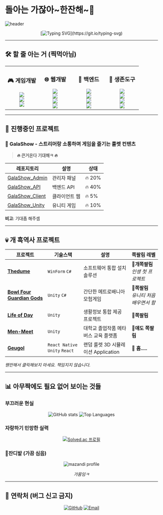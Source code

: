 # 돌아는 가잖아~한잔해~🍻

![header](https://capsule-render.vercel.app/api?type=speech&height=250&color=gradient&text=개발조무사&section=header&reversal=false&textBg=false&fontSize=90&fontAlign=50&animation=fadeIn&fontAlignY=36&desc=더듬이&descSize=30&descAlignY=69)

<div align="center">

[![Typing SVG](https://readme-typing-svg.demolab.com?font=Jua&pause=1000&color=AA18F7&center=true&vCenter=true&width=435&lines=%EC%96%B4....%EA%B7%B8%EB%83%A5+%EA%B0%9C%EB%B0%9C%ED%95%98%EB%8A%94+%EC%82%AC%EB%9E%8C....!)](https://git.io/typing-svg)

</div>

---

## 🛠️ 할 줄 아는 거 (찍먹아님)

<div align="center">
  
<table width="100%">
<tr>
<td width="25%" align="center">
<h3>🎮 게임개발</h3>
<img src="https://img.shields.io/badge/Unity-000000?style=flat-square&logo=unity&logoColor=white"/><br>
<img src="https://img.shields.io/badge/C%23-239120?style=flat-square&logo=csharp&logoColor=white"/><br>
<img src="https://img.shields.io/badge/버그생산-FF0000?style=flat-square&logo=bug&logoColor=white"/>
</td>
<td width="25%" align="center">
<h3>🌐 웹개발</h3>
<img src="https://img.shields.io/badge/React-61DAFB?style=flat-square&logo=react&logoColor=black"/><br>
<img src="https://img.shields.io/badge/React_Native-20232A?style=flat-square&logo=react&logoColor=61DAFB"/><br>
<img src="https://img.shields.io/badge/JavaScript-F7DF1E?style=flat-square&logo=javascript&logoColor=black"/><br>
<img src="https://img.shields.io/badge/TypeScript-3178C6?style=flat-square&logo=typescript&logoColor=white"/>
</td>
<td width="25%" align="center">
<h3>💾 백엔드</h3>
<img src="https://img.shields.io/badge/Node.js-43853D?style=flat-square&logo=node.js&logoColor=white"/><br>
<img src="https://img.shields.io/badge/.NET-512BD4?style=flat-square&logo=dotnet&logoColor=white"/><br>
<img src="https://img.shields.io/badge/MySQL-00000F?style=flat-square&logo=mysql&logoColor=white"/><br>
<img src="https://img.shields.io/badge/MongoDB-4EA94B?style=flat-square&logo=mongodb&logoColor=white"/>
</td>
<td width="25%" align="center">
<h3>🔧 생존도구</h3>
<img src="https://img.shields.io/badge/구글링-4285F4?style=flat-square&logo=google&logoColor=white"/><br>
<img src="https://img.shields.io/badge/복붙-FF6B6B?style=flat-square&logo=clipboard&logoColor=white"/><br>
<img src="https://img.shields.io/badge/ChatGPT-412991?style=flat-square&logo=openai&logoColor=white"/><br>
<img src="https://img.shields.io/badge/스택오버플로우-F58025?style=flat-square&logo=stackoverflow&logoColor=white"/>
</td>
</tr>
</table>

</div>

---

## 🚀 진행중인 프로젝트

### 🎯 **GalaShow** - 스트리머랑 소통하며 게임을 즐기는 룰렛 컨텐츠
> **🔥 큰거온다 기대해ㅋ 🔥**

| 레포지토리 | 설명 | 상태 |
|-----------|------|------|
| [GalaShow_Admin](https://github.com/Thedum2/GalaShow_Admin) | 관리자 패널 | 🔥 20% |
| [GalaShow_API](https://github.com/Thedum2/GalaShow_API) | 백엔드 API | 🔥 40% |
| [GalaShow_Client](https://github.com/Thedum2/GalaShow_Client) | 클라이언트 웹 | 🔥 5% |
| [GalaShow_Unity](https://github.com/Thedum2/GalaShow_Unity) | 유니티 게임 | 🔥 10% |

**비고**: 기대좀 해주셈

---

## 💀 개 흑역사 프로젝트

| 프로젝트 | 기술스택 | 설명 | 쪽팔림 레벨 |
|----------|---------|------|-------------|
| [**Thedume**](https://github.com/Thedum2/Thedume) | `WinForm` `C#` | 소프트웨어 통합 설치 솔루션 | 🔴**개쪽팔림** <br> *인생 첫 프로젝트* |
| [**Bowl Four Guardian Gods**](https://github.com/Thedum2/Bowl-Four-Guardian-Gods) | `Unity` `C#` | 간단한 메트로배니아 모험게임 | 🔴**쪽팔림** <br> *유니티 처음 배우면서 함* |
| [**Life of Day**](https://github.com/Thedum2/Life_of_Day) | `Unity` | 생활정보 통합 제공 프로젝트 | 🔴**쪽팔림** |
| [**Men-Meet**](https://github.com/Men-Toss/Men-Meet) | `Unity` | 대학교 졸업작품 메타버스 교육 플랫폼 | 🔴**얘도 쪽팔림** |
| [**Geugol**](https://github.com/BSBSCompany/Geugol_Unity) | `React Native` `Unity` `React` | 랜덤 룰렛 3D 시뮬레이션 Application | 🤔 **흠.....** |

*웬만해서 클릭해보지 마세요. 책임지지 않습니다.*

---

## 📊 아무짝에도 필요 없어 보이는 것들

### 부끄러운 현실
<div align="center">

![GitHub stats](https://github-readme-stats.vercel.app/api?username=Thedum2&show_icons=true&theme=radical&hide_border=true&custom_title=부끄러운%20현실)
![Top Languages](https://github-readme-stats.vercel.app/api/top-langs/?username=Thedum2&layout=compact&theme=radical&hide_border=true&custom_title=주로%20망치는%20언어들)

</div>

### 자랑하기 민망한 실력
<div align="center">

[![Solved.ac 프로필](http://mazassumnida.wtf/api/generate_badge?boj=coco74591)](https://solved.ac/coco74591)

</div>

### 🌱잔디밭 (가끔 심음)
<div align="center">

![mazandi profile](http://mazandi.herokuapp.com/api?handle=thedum2&theme=warm)

*가뭄임ㅋ*

</div>

---

## 📱 연락처 (버그 신고 금지)

<div align="center">

[![GitHub](https://img.shields.io/badge/GitHub-181717?style=for-the-badge&logo=github&logoColor=white)](https://github.com/Thedum2)
[![Email](https://img.shields.io/badge/Email-D14836?style=for-the-badge&logo=gmail&logoColor=white)](mailto:asdf74591@gmail.com)

</div>
